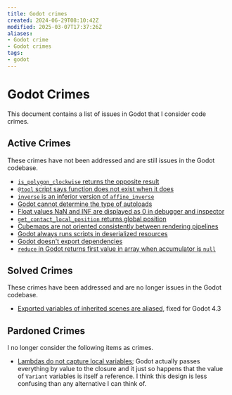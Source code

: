 ```yaml
---
title: Godot crimes
created: 2024-06-29T08:10:42Z
modified: 2025-03-07T17:37:26Z
aliases:
- Godot crime
- Godot crimes
tags:
- godot
---
```


# Godot Crimes

This document contains a list of issues in Godot that I consider code crimes.

## Active Crimes

These crimes have not been addressed and are still issues in the Godot codebase.

- [`is_polygon_clockwise` returns the opposite result](godot-geometry2d-clockwise-returns-opposite.md)
- [`@tool` script says function does not exist when it does](godot-tool-script-function-does-not-exist.md)
- [`inverse` is an inferior version of `affine_inverse`](godot-transform3d-inverse-inferior-to-affine-inverse.md)
- [Godot cannot determine the type of autoloads](godot-singletons-unknown-type.md)
- [Float values NaN and INF are displayed as 0 in debugger and inspector](godot-float-nan-inf-debugger.md)
- [`get_contact_local_position` returns global position](godot-physics-direct-body-state-3d-local-position-is-global.md)
- [Cubemaps are not oriented consistently between rendering pipelines](godot-cubemap-orientation.md)
- [Godot always runs scripts in deserialized resources](godot-runs-scripts-in-resources.md)
- [Godot doesn't export dependencies](godot-export-dependencies-broken.md)
- [`reduce` in Godot returns first value in array when accumulator is `null`](godot-array-reduce.md)

## Solved Crimes

These crimes have been addressed and are no longer issues in the Godot codebase.

- [Exported variables of inherited scenes are aliased](gdscript-aliased-variables.md), fixed for Godot 4.3

## Pardoned Crimes

I no longer consider the following items as crimes.

- [Lambdas do not capture local variables](gdscript-lambdas-capture-by-value.md); Godot actually passes everything by value to the closure and it just so happens that the value of `Variant` variables is itself a reference. I think this design is less confusing than any alternative I can think of.
